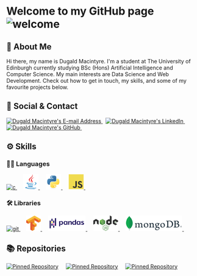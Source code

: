 # Welcome to my GitHub page  <img src="https://raw.githubusercontent.com/arasgungore/arasgungore/main/gifs/waving_hand.gif" alt="welcome" width="33" height="33" />


## 👤 About Me

Hi there, my name is Dugald Macintyre. I'm a student at The University of Edinburgh currently studying BSc (Hons) Artificial Intelligence and Computer Science. My main interests are Data Science and Web Development. 
Check out how to get in touch, my skills, and some of my favourite projects below.
## 📇 Social & Contact

<div align="left">
  <a href="mailto:dugald.e.macintyre@gmail.com" target="_blank" rel="noreferrer"> <img alt="Dugald Macintyre's E-mail Address" src="https://img.shields.io/badge/E&#8209;mail-D14836?style=for-the-badge&logo=gmail&logoColor=white" /> </a>
  &nbsp;
  <a href="https://www.linkedin.com/in/dugaldmacintyre" target="_blank" rel="noreferrer"> <img alt="Dugald Macintyre's LinkedIn" src="https://img.shields.io/badge/LinkedIn-0077B5?style=for-the-badge&logo=linkedin&logoColor=white" /> </a>
  &nbsp;
  <a href="https://github.com/DugaldMacintyre" target="_blank" rel="noreferrer"> <img alt="Dugald Macintyre's GitHub" src="https://img.shields.io/badge/GitHub-100000?style=for-the-badge&logo=github&logoColor=white" /> </a>
  &nbsp;
</div>




## ⚙ Skills

### 👨‍💻 Languages

<div align="left">
  <a href="https://www.cprogramming.com" target="_blank" rel="noreferrer"> <img src="https://raw.githubusercontent.com/arasgungore/arasgungore/main/icons/c.svg" alt="c" width="40" height="40" /> </a>
  &nbsp; &nbsp;
  <a href="https://www.java.com" target="_blank" rel="noreferrer"> <img src="https://raw.githubusercontent.com/devicons/devicon/master/icons/java/java-original.svg" alt="java" width="40" height="40" /> </a>
  &nbsp; &nbsp;
  <a href="https://www.python.org" target="_blank" rel="noreferrer"> <img src="https://raw.githubusercontent.com/devicons/devicon/master/icons/python/python-original.svg" alt="python" width="40" height="40" /> </a>
  &nbsp; &nbsp;
  <a href="https://developer.mozilla.org/en-US/docs/Web/JavaScript" target="_blank" rel="noreferrer"> <img src="https://raw.githubusercontent.com/devicons/devicon/master/icons/javascript/javascript-original.svg" alt="javascript" width="40" height="40" /> </a>
  &nbsp; &nbsp;
</div>



### 🛠 Libraries

<div align="left">
  <a href="https://git-scm.com" target="_blank" rel="noreferrer"> <img alt="git" src="https://raw.githubusercontent.com/arasgungore/arasgungore/main/icons/git.svg" width=40 height=40/> </a>
  &nbsp; &nbsp;
  <a href="https://www.tensorflow.org/" target="_blank" rel="noreferrer"> <img alt="tensorflow" src="/images/Tensorflow_logo.svg.png" height=40/> </a>
  &nbsp; &nbsp;
  <a href="https://pandas.pydata.org/" target="_blank" rel="noreferrer"> <img alt="pandas" src="/images/Pandas_logo.svg.png" height=40/> </a>
  &nbsp; &nbsp;
  <a href="https://nodejs.org/en" target="_blank" rel="noreferrer"> <img alt="node" src="/images/1180px-Node.js_logo.svg.png" height=40/> </a>
  &nbsp; &nbsp;
  <a href="https://www.mongodb.com/cloud/atlas/lp/try4?adgroup=142438572381&cq_cmp=19609110867&gad=1" target="_blank" rel="noreferrer"> <img alt="mongodb" src="/images/MongoDB_Logo.svg.png" height=40/> </a>
  &nbsp; &nbsp;
</div>

## 📚 Repositories

[![Pinned Repository](https://github-readme-stats.vercel.app/api/pin/?username=DugaldMacintyre&repo=trading)](https://github.com/DugaldMacintyre/trading)
&nbsp; &nbsp;
[![Pinned Repository](https://github-readme-stats.vercel.app/api/pin/?username=DugaldMacintyre&repo=Airbnb-Prices-in-Edinburgh)](https://github.com/DugaldMacintyre/Airbnb-Prices-in-Edinburgh)
&nbsp; &nbsp;
[![Pinned Repository](https://github-readme-stats.vercel.app/api/pin/?username=DugaldMacintyre&repo=Movie-Recommender)](https://github.com/DugaldMacintyre/Movie-Recommender)
&nbsp; &nbsp;
